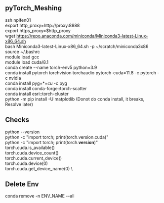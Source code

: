 ## pyTorch_Meshing
ssh nplfen01 \
export http_proxy=http://proxy:8888 \
export https_proxy=$http_proxy \
wget https://repo.anaconda.com/miniconda/Miniconda3-latest-Linux-x86_64.sh \
bash Miniconda3-latest-Linux-x86_64.sh -p ~/scratch/miniconda3x86 \
source ~/.bashrc \
module load gcc \
module load cuda/8.1 \
conda create --name torch-env5 python=3.9 \
conda install pytorch torchvision torchaudio pytorch-cuda=11.8 -c pytorch -c nvidia \
conda install pyg=*=*cu* -c pyg \
conda install conda-forge::torch-scatter \
conda install esri::torch-cluster \
python -m pip install -U matplotlib (Donot do conda install, it breaks, Resolve later) 

## Checks
python --version \
python -c "import torch; print(torch.version.cuda)" \
python -c "import torch; print(torch.__version__)" \
torch.cuda.is_available() \
torch.cuda.device_count() \
torch.cuda.current_device() \
torch.cuda.device(0) \
torch.cuda.get_device_name(0) \
## Delete Env
conda remove -n ENV_NAME --all

